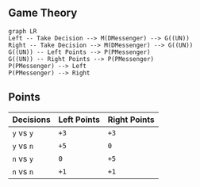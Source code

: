 ## Game Theory

```mermaid
graph LR
Left -- Take Decision --> M(DMessenger) --> G((UN))
Right -- Take Decision --> M(DMessenger) --> G((UN))
G((UN)) -- Left Points --> P(PMessenger)
G((UN)) -- Right Points --> P(PMessenger)
P(PMessenger) --> Left
P(PMessenger) --> Right
```

## Points

|Decisions |Left Points |Right Points |
|----------|------------|-------------|
|`y` vs `y`|    `+3`    |     `+3`    |
|`y` vs `n`|    `+5`    |      `0`    |
|`n` vs `y`|    `0`     |     `+5`    |
|`n` vs `n`|    `+1`    |     `+1`    |